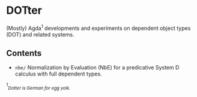 # DOTter

(Mostly) Agda<sup>1</sup> developments and experiments on dependent object types (DOT) and related systems.

## Contents

* `nbe/` Normalization by Evaluation (NbE) for a predicative System D calculus with
full dependent types.

<sup>1</sup><sub>_Dotter is German for egg yolk._</sub>
